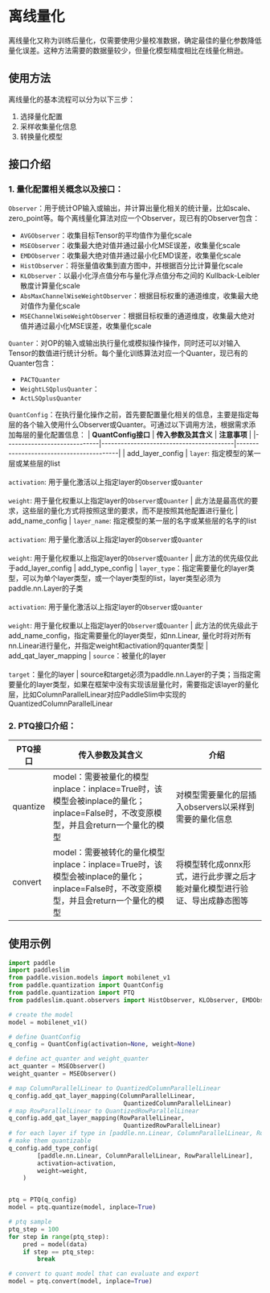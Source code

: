 #  离线量化

离线量化又称为训练后量化，仅需要使用少量校准数据，确定最佳的量化参数降低量化误差。这种方法需要的数据量较少，但量化模型精度相比在线量化稍逊。


## 使用方法

离线量化的基本流程可以分为以下三步：

1. 选择量化配置
2. 采样收集量化信息
3. 转换量化模型

## 接口介绍

### 1. 量化配置相关概念以及接口：

`Observer`：用于统计OP输入或输出，并计算出量化相关的统计量，比如scale、zero_point等。每个离线量化算法对应一个Observer，现已有的Observer包含：
- `AVGObserver`：收集目标Tensor的平均值作为量化scale
- `MSEObserver`：收集最大绝对值并通过最小化MSE误差，收集量化scale
- `EMDObserver`：收集最大绝对值并通过最小化EMD误差，收集量化scale
- `HistObserver`：将张量值收集到直方图中，并根据百分比计算量化scale
- `KLObserver`：以最小化浮点值分布与量化浮点值分布之间的 Kullback-Leibler散度计算量化scale
- `AbsMaxChannelWiseWeightObserver`：根据目标权重的通道维度，收集最大绝对值作为量化scale
- `MSEChannelWiseWeightObserver`：根据目标权重的通道维度，收集最大绝对值并通过最小化MSE误差，收集量化scale

`Quanter`：对OP的输入或输出执行量化或模拟操作操作，同时还可以对输入Tensor的数值进行统计分析。每个量化训练算法对应一个Quanter，现已有的Quanter包含：
- `PACTQuanter`
- `WeightLSQplusQuanter`：
- `ActLSQplusQuanter`

`QuantConfig`：在执行量化操作之前，首先要配置量化相关的信息，主要是指定每层的各个输入使用什么Observer或Quanter。可通过以下调用方法，根据需求添加每层的量化配置信息：
| **QuantConfig接口**  | **传入参数及其含义**                              | **注意事项**                              |
|-----------------------------|-----------------------------------------|-----------------------------------------|
| add_layer_config | `layer`: 指定模型的某一层或某些层的list<br><br>`activation`: 用于量化激活以上指定layer的`Observer`或`Quanter` <br><br> `weight`: 用于量化权重以上指定layer的`Observer`或`Quanter` | 此方法是最高优的要求，这些层的量化方式将按照这里的要求，而不是按照其他配置进行量化
| add_name_config | `layer_name`: 指定模型的某一层的名字或某些层的名字的list <br><br> `activation`: 用于量化激活以上指定layer的`Observer`或`Quanter` <br><br> `weight`: 用于量化权重以上指定layer的`Observer`或`Quanter` | 此方法的优先级仅此于add_layer_config
| add_type_config | `layer_type`：指定需要量化的layer类型，可以为单个layer类型，或一个layer类型的list，layer类型必须为paddle.nn.Layer的子类 <br><br> `activation`: 用于量化激活以上指定layer的`Observer`或`Quanter` <br><br> `weight`: 用于量化权重以上指定layer的`Observer`或`Quanter` | 此方法的优先级此于add_name_config，指定需要量化的layer类型，如nn.Linear, 量化时将对所有nn.Linear进行量化，并指定weight和activation的quanter类型
| add_qat_layer_mapping | `source`：被量化的layer <br><br> `target`：量化的layer | source和target必须为paddle.nn.Layer的子类；当指定需要量化的layer类型，如果在框架中没有实现该层量化时，需要指定该layer的量化层，比如ColumnParallelLinear对应PaddleSlim中实现的QuantizedColumnParallelLinear

### 2. PTQ接口介绍：
| **PTQ接口**  | **传入参数及其含义**                              | **介绍**                              |
|-----------------------------|-----------------------------------------|-----------------------------------------|
| quantize | model：需要被量化的模型 <br> inplace：inplace=True时，该模型会被inplace的量化；inplace=False时，不改变原模型，并且会return一个量化的模型 | 对模型需要量化的层插入observers以采样到需要的量化信息
| convert | model：需要被转化的量化模型 <br> inplace：inplace=True时，该模型会被inplace的量化；inplace=False时，不改变原模型，并且会return一个量化的模型 | 将模型转化成onnx形式，进行此步骤之后才能对量化模型进行验证、导出成静态图等


## 使用示例
```python
import paddle
import paddleslim
from paddle.vision.models import mobilenet_v1
from paddle.quantization import QuantConfig
from paddle.quantization import PTQ
from paddleslim.quant.observers import HistObserver, KLObserver, EMDObserver, MSEObserver, AVGObserver, MSEChannelWiseWeightObserver, AbsMaxChannelWiseWeightObserver

# create the model
model = mobilenet_v1()

# define QuantConfig
q_config = QuantConfig(activation=None, weight=None)

# define act_quanter and weight_quanter
act_quanter = MSEObserver()
weight_quanter = MSEObserver()

# map ColumnParallelLinear to QuantizedColumnParallelLinear
q_config.add_qat_layer_mapping(ColumnParallelLinear,
                                QuantizedColumnParallelLinear)
# map RowParallelLinear to QuantizedRowParallelLinear
q_config.add_qat_layer_mapping(RowParallelLinear,
                                QuantizedRowParallelLinear)
# for each layer if type in [paddle.nn.Linear, ColumnParallelLinear, RowParallelLinear]
# make them quantizable
q_config.add_type_config(
        [paddle.nn.Linear, ColumnParallelLinear, RowParallelLinear],
        activation=activation,
        weight=weight,
    )


ptq = PTQ(q_config)
model = ptq.quantize(model, inplace=True)

# ptq sample
ptq_step = 100
for step in range(ptq_step):
    pred = model(data)
    if step == ptq_step:
        break

# convert to quant model that can evaluate and export
model = ptq.convert(model, inplace=True)
```
